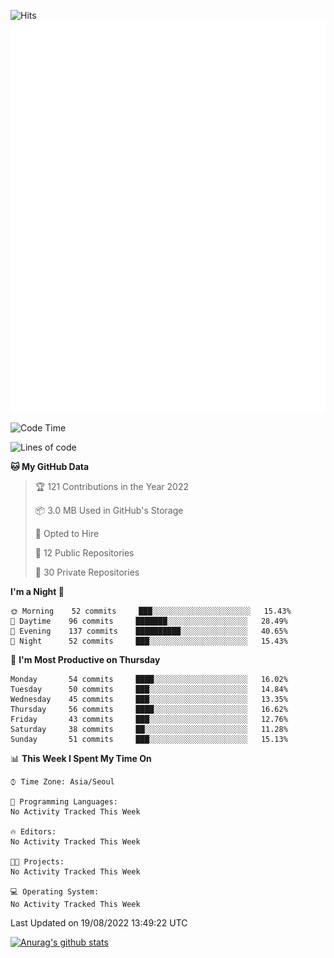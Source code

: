![Hits](https://hits.seeyoufarm.com/api/count/incr/badge.svg?url=https%3A%2F%2Fgithub.com%2Fkokose1234&count_bg=%2379C83D&title_bg=%23555555&icon=apple.svg&icon_color=%23E7E7E7&title=hits&edge_flat=false)
<br/>
![Metrics](https://github.com/kokose1234/kokose1234/blob/main/github-metrics.svg)

<!--START_SECTION:waka-->
![Code Time](http://img.shields.io/badge/Code%20Time-664%20hrs%2051%20mins-blue)

![Lines of code](https://img.shields.io/badge/From%20Hello%20World%20I%27ve%20Written-936%20Thousand%20lines%20of%20code-blue)

**🐱 My GitHub Data** 

> 🏆 121 Contributions in the Year 2022
 > 
> 📦 3.0 MB Used in GitHub's Storage 
 > 
> 💼 Opted to Hire
 > 
> 📜 12 Public Repositories 
 > 
> 🔑 30 Private Repositories  
 > 
**I'm a Night 🦉** 

```text
🌞 Morning    52 commits     ███░░░░░░░░░░░░░░░░░░░░░░   15.43% 
🌆 Daytime    96 commits     ███████░░░░░░░░░░░░░░░░░░   28.49% 
🌃 Evening    137 commits    ██████████░░░░░░░░░░░░░░░   40.65% 
🌙 Night      52 commits     ███░░░░░░░░░░░░░░░░░░░░░░   15.43%

```
📅 **I'm Most Productive on Thursday** 

```text
Monday       54 commits     ████░░░░░░░░░░░░░░░░░░░░░   16.02% 
Tuesday      50 commits     ███░░░░░░░░░░░░░░░░░░░░░░   14.84% 
Wednesday    45 commits     ███░░░░░░░░░░░░░░░░░░░░░░   13.35% 
Thursday     56 commits     ████░░░░░░░░░░░░░░░░░░░░░   16.62% 
Friday       43 commits     ███░░░░░░░░░░░░░░░░░░░░░░   12.76% 
Saturday     38 commits     ██░░░░░░░░░░░░░░░░░░░░░░░   11.28% 
Sunday       51 commits     ███░░░░░░░░░░░░░░░░░░░░░░   15.13%

```


📊 **This Week I Spent My Time On** 

```text
⌚︎ Time Zone: Asia/Seoul

💬 Programming Languages: 
No Activity Tracked This Week

🔥 Editors: 
No Activity Tracked This Week

🐱‍💻 Projects: 
No Activity Tracked This Week

💻 Operating System: 
No Activity Tracked This Week

```


 Last Updated on 19/08/2022 13:49:22 UTC
<!--END_SECTION:waka-->

[![Anurag's github stats](https://github-readme-stats.vercel.app/api?username=kokose1234&theme=dracula)](https://github.com/anuraghazra/github-readme-stats)



	
